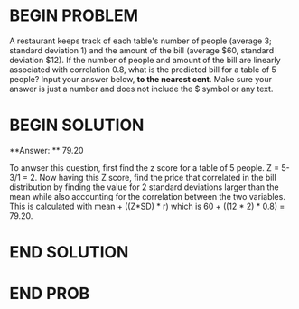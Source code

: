 # BEGIN PROBLEM

A restaurant keeps track of each table's number of people (average 3; standard deviation 1) and the amount of the bill (average $60, standard deviation $12). If the number of people and amount of the bill are linearly associated with correlation 0.8, what is the predicted bill for a table of 5 people? Input your answer below, **to the nearest cent**. Make sure your answer is just a number and does not include the $ symbol or any text.

# BEGIN SOLUTION

**Answer: ** 79.20

To anwser this question, first find the z score for a table of 5 people. Z = 5-3/1 = 2. 
Now having this Z score, find the price that correlated in the bill distribution by finding the value
for 2 standard deviations larger than the mean while also accounting for the correlation between the two variables.
This is calculated with mean + ((Z*SD) * r)  which is 60 + ((12 * 2) * 0.8) = 79.20.

# END SOLUTION



# END PROB